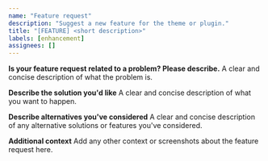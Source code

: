 ```yaml
---
name: "Feature request"
description: "Suggest a new feature for the theme or plugin."
title: "[FEATURE] <short description>"
labels: [enhancement]
assignees: []
---
```


**Is your feature request related to a problem? Please describe.**
A clear and concise description of what the problem is.

**Describe the solution you'd like**
A clear and concise description of what you want to happen.

**Describe alternatives you've considered**
A clear and concise description of any alternative solutions or features you've considered.

**Additional context**
Add any other context or screenshots about the feature request here.
